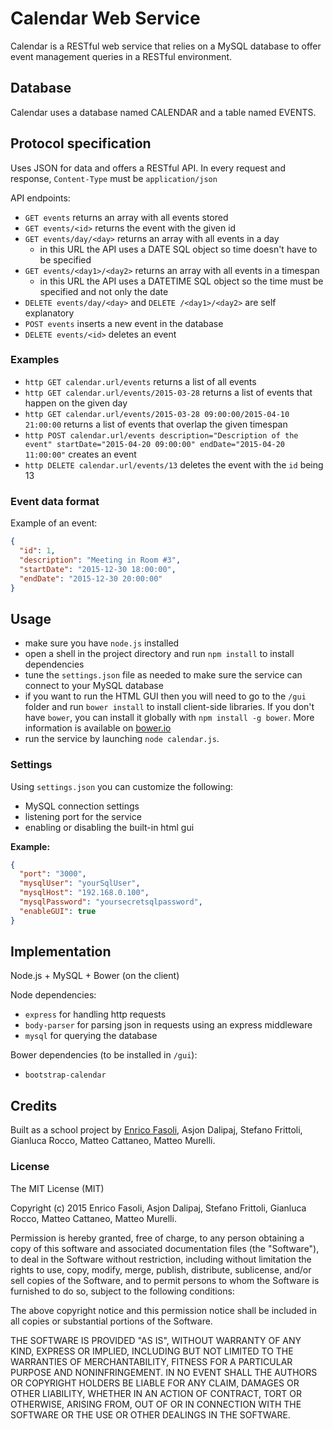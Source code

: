 # Calendar Web Service

Calendar is a RESTful web service that relies on a MySQL database to offer event management queries in a RESTful environment.

## Database

Calendar uses a database named CALENDAR and a table named EVENTS.

## Protocol specification

Uses JSON for data and offers a RESTful API. In every request and response, `Content-Type` must be `application/json`

API endpoints:

- `GET events` returns an array with all events stored
- `GET events/<id>` returns the event with the given id
- `GET events/day/<day>` returns an array with all events in a day
    - in this URL the API uses a DATE SQL object so time doesn't have to be specified
- `GET events/<day1>/<day2>` returns an array with all events in a timespan
    - in this URL the API uses a DATETIME SQL object so the time must be specified and not only the date
- `DELETE events/day/<day>` and `DELETE /<day1>/<day2>` are self explanatory
- `POST events` inserts a new event in the database
- `DELETE events/<id>` deletes an event

### Examples

- `http GET calendar.url/events` returns a list of all events
- `http GET calendar.url/events/2015-03-28` returns a list of events that happen on the given day
- `http GET calendar.url/events/2015-03-28 09:00:00/2015-04-10 21:00:00` returns a list of events that overlap the given timespan
- `http POST calendar.url/events description="Description of the event" startDate="2015-04-20 09:00:00" endDate="2015-04-20 11:00:00"` creates an event
- `http DELETE calendar.url/events/13` deletes the event with the `id` being 13

### Event data format

Example of an event:
```json
{
  "id": 1,
  "description": "Meeting in Room #3",
  "startDate": "2015-12-30 18:00:00",
  "endDate": "2015-12-30 20:00:00"
}
```

## Usage

- make sure you have `node.js` installed
- open a shell in the project directory and run `npm install` to install dependencies
- tune the `settings.json` file as needed to make sure the service can connect to your MySQL database
- if you want to run the HTML GUI then you will need to go to the `/gui` folder and run `bower install` to install client-side libraries. If you don't have `bower`, you can install it globally with `npm install -g bower`. More information is available on [bower.io](http://bower.io)
- run the service by launching `node calendar.js`.

### Settings

Using `settings.json` you can customize the following:

- MySQL connection settings
- listening port for the service
- enabling or disabling the built-in html gui

__Example:__

```json
{
  "port": "3000",
  "mysqlUser": "yourSqlUser",
  "mysqlHost": "192.168.0.100",
  "mysqlPassword": "yoursecretsqlpassword",
  "enableGUI": true
}
```

## Implementation

Node.js + MySQL + Bower (on the client)

Node dependencies:

- `express` for handling http requests
- `body-parser` for parsing json in requests using an express middleware
- `mysql` for querying the database

Bower dependencies (to be installed in `/gui`):
- `bootstrap-calendar`

## Credits

Built as a school project by [Enrico Fasoli](http://github.com/fazo96), Asjon Dalipaj, Stefano Frittoli, Gianluca Rocco, Matteo Cattaneo, Matteo Murelli.

### License

The MIT License (MIT)

Copyright (c) 2015 Enrico Fasoli, Asjon Dalipaj, Stefano Frittoli, Gianluca Rocco, Matteo Cattaneo, Matteo Murelli.


Permission is hereby granted, free of charge, to any person obtaining a copy of this software and associated documentation files (the "Software"), to deal in the Software without restriction, including without limitation the rights to use, copy, modify, merge, publish, distribute, sublicense, and/or sell copies of the Software, and to permit persons to whom the Software is furnished to do so, subject to the following conditions:

The above copyright notice and this permission notice shall be included in all copies or substantial portions of the Software.

THE SOFTWARE IS PROVIDED "AS IS", WITHOUT WARRANTY OF ANY KIND, EXPRESS OR IMPLIED, INCLUDING BUT NOT LIMITED TO THE WARRANTIES OF MERCHANTABILITY, FITNESS FOR A PARTICULAR PURPOSE AND NONINFRINGEMENT. IN NO EVENT SHALL THE AUTHORS OR COPYRIGHT HOLDERS BE LIABLE FOR ANY CLAIM, DAMAGES OR OTHER LIABILITY, WHETHER IN AN ACTION OF CONTRACT, TORT OR OTHERWISE, ARISING FROM, OUT OF OR IN CONNECTION WITH THE SOFTWARE OR THE USE OR OTHER DEALINGS IN THE SOFTWARE.
